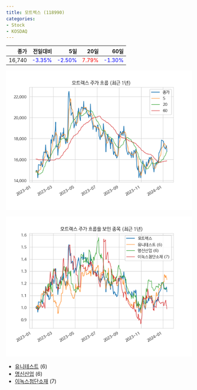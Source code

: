 ```yaml
---
title: 모트렉스 (118990)
categories:
- Stock
- KOSDAQ
---
```


|종가|전일대비|5일|20일|60일|
|---:|-------:|--:|---:|---:|
|16,740|<span style="color: blue">-3.35%</span>|<span style="color: blue">-2.50%</span>|<span style="color: red">7.79%</span>|<span style="color: blue">-1.30%</span>|


<!-- more -->

![118990](/assets/images/stock/118990.png)

![118990](/assets/images/stock/118990_sim.png)

- [유니테스트](/086390/) (6)
- [명신산업](/009900/) (6)
- [이녹스첨단소재](/272290/) (7)